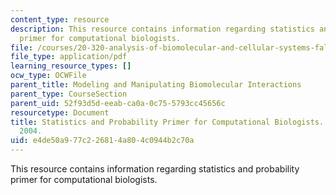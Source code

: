 ```yaml
---
content_type: resource
description: This resource contains information regarding statistics and probability
  primer for computational biologists.
file: /courses/20-320-analysis-of-biomolecular-and-cellular-systems-fall-2012/e4de50a977c226814a804c0944b2c70a_MIT20_320F12_Stats_Primer.pdf
file_type: application/pdf
learning_resource_types: []
ocw_type: OCWFile
parent_title: Modeling and Manipulating Biomolecular Interactions
parent_type: CourseSection
parent_uid: 52f93d5d-eeab-ca0a-0c75-5793cc45656c
resourcetype: Document
title: Statistics and Probability Primer for Computational Biologists. MIT. BE.490/7.91,
  2004.
uid: e4de50a9-77c2-2681-4a80-4c0944b2c70a
---
```

This resource contains information regarding statistics and probability primer for computational biologists.